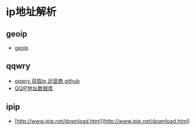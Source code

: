 # ip地址解析

## geoip
- [geoip ](http://dev.maxmind.com/geoip/geoip2/geolite2/)

## qqwry
- [qqwry 获取ip 运营商 github](https://github.com/jarod/qqwry-java)
- [QQIP地址数据库](http://www.cz88.net/fox/ipdat.shtml)
## ipip
- [http://www.ipip.net/download.html](http://www.ipip.net/download.html)